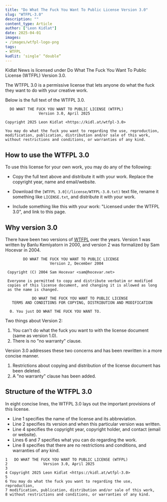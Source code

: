 ```yaml
---
title: "Do What The Fuck You Want To Public License Version 3.0"
slug: "WTFPL-3.0"
description: ""
content_type: Article
author: ["Leon Kidlat"]
date: 2025-04-01
images: 
- /images/wtfpl-logo-png
tags:
- WTFPL
kudlit: ‘single’ “double”
---
```

Kidlat News is licensed under Do What The Fuck You Want To Public License (WTFPL) Version 3.0.

The WTFPL 3.0 is a permissive license that lets anyone do what the fuck they want to do with your creative work.

Below is the full text of the WTFPL 3.0.

````
  DO WHAT THE FUCK YOU WANT TO PUBLIC LICENSE (WTFPL)
               Version 3.0, April 2025
              
Copyright 2025 Leon Kidlat <https://kidl.at/wtfpl-3.0>

You may do what the fuck you want to regarding the use, reproduction,
modification, publication, distribution and/or sale of this work,
without restrictions and conditions, or warranties of any kind.
````

## How to use the WTFPL 3.0

To use this license for your own work, you may do any of the following:

- Copy the full text above and distribute it with your work. Replace the copyright year, name and email/website.

- Download the `[WTFPL 3.0](/license/WTFPL-3.0.txt)` text file, rename it something like `LICENSE.txt`, and distribute it with your work.

- Include something like this with your work: "Licensed under the WTFPL 3.0", and link to this page.

## Why version 3.0

There have been two versions of [WTFPL](https://en.wikipedia.org/wiki/WTFPL) over the years. Version 1 was written by Banlu Kemiyatorn in 2000, and version 2 was formalized by Sam Hocevar in 2004.

````
        DO WHAT THE FUCK YOU WANT TO PUBLIC LICENSE 
                    Version 2, December 2004 

 Copyright (C) 2004 Sam Hocevar <sam@hocevar.net> 

 Everyone is permitted to copy and distribute verbatim or modified 
 copies of this license document, and changing it is allowed as long 
 as the name is changed. 

            DO WHAT THE FUCK YOU WANT TO PUBLIC LICENSE 
   TERMS AND CONDITIONS FOR COPYING, DISTRIBUTION AND MODIFICATION 

  0. You just DO WHAT THE FUCK YOU WANT TO.
````

Two things about Version 2:

1. You can't do what the fuck you want to with the license document (same as version 1.0).
2. There is no "no warranty" clause.
 
Version 3.0 addresses these two concerns and has been rewritten in a more concise manner.

1. Restrictions about copying and distribution of the license document has been deleted.
2. A "no warranty" clause has been added.

## Structure of the WTFPL 3.0

In eight concise lines, the WTFPL 3.0 lays out the important provisions of this license.

- Line 1 specifies the name of the license and its abbreviation.
- Line 2 specifies its version and when this particular version was written.
- Line 4 specifies the copyright year, copyright holder, and contact (email or website).
- Lines 6 and 7 specifies what you can do regarding the work.
- Line 8 specifies that there are no restrictions and conditions, and warranties of any kind.

````
1   DO WHAT THE FUCK YOU WANT TO PUBLIC LICENSE (WTFPL)
2                Version 3.0, April 2025
3              
4 Copyright 2025 Leon Kidlat <https://kidl.at/wtfpl-3.0>
5
6 You may do what the fuck you want to regarding the use, reproduction,
7 modification, publication, distribution and/or sale of this work,
8 without restrictions and conditions, or warranties of any kind.
````